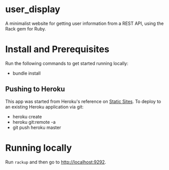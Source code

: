 # user_display
A minimalist website for getting user information from a REST API, using the
Rack gem for Ruby.

# Install and Prerequisites
Run the following commands to get started running locally:

* bundle install

## Pushing to Heroku
This app was started from Heroku's reference on
[Static Sites](https://devcenter.heroku.com/articles/static-sites-ruby).
To deploy to an existing Heroku application via git:

* heroku create
* heroku git:remote -a <app name>
* git push heroku master

# Running locally
Run `rackup` and then go to [http://localhost:9292](http://localhost:9292).